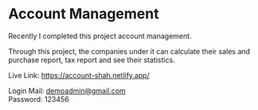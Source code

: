 # Account Management

Recently I completed this project account management.

Through this project, the companies under it can calculate their sales and purchase report, tax report and see their statistics.

Live Link: https://account-shah.netlify.app/

Login Mail: demoadmin@gmail.com <br>
Password: 123456

